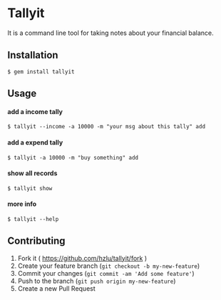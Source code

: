 # Tallyit

It is a command line tool for taking notes about your financial balance.

## Installation

    $ gem install tallyit

## Usage

#### add a income tally

    $ tallyit --income -a 10000 -m "your msg about this tally" add

#### add a expend tally

    $ tallyit -a 10000 -m "buy something" add

#### show all records

    $ tallyit show

#### more info

    $ tallyit --help

## Contributing

1. Fork it ( https://github.com/hzlu/tallyit/fork )
2. Create your feature branch (`git checkout -b my-new-feature`)
3. Commit your changes (`git commit -am 'Add some feature'`)
4. Push to the branch (`git push origin my-new-feature`)
5. Create a new Pull Request
